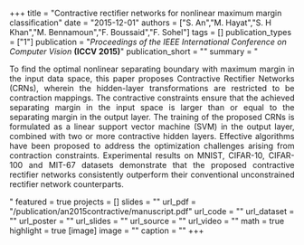 +++
title = "Contractive rectifier networks for nonlinear maximum margin classification"
date = "2015-12-01"
authors = ["S. An","M. Hayat","S. H Khan","M. Bennamoun","F. Boussaid","F. Sohel"]
tags = []
publication_types = ["1"]
publication = "_Proceedings of the IEEE International Conference on Computer Vision_ **(ICCV 2015)**"
publication_short = ""
summary = "<p style='text-align: justify;'> To find the optimal nonlinear separating boundary with maximum margin in the input data space, this paper proposes Contractive Rectifier Networks (CRNs), wherein the hidden-layer transformations are restricted to be contraction mappings. The contractive constraints ensure that the achieved separating margin in the input space is larger than or equal to the separating margin in the output layer. The training of the proposed CRNs is formulated as a linear support vector machine (SVM) in the output layer, combined with two or more contractive hidden layers. Effective algorithms have been proposed to address the optimization challenges arising from contraction constraints. Experimental results on MNIST, CIFAR-10, CIFAR-100 and MIT-67 datasets demonstrate that the proposed contractive rectifier networks consistently outperform their conventional unconstrained rectifier network counterparts.</p>"
featured = true
projects = []
slides = ""
url_pdf = "/publication/an2015contractive/manuscript.pdf"
url_code = ""
url_dataset = ""
url_poster = ""
url_slides = ""
url_source = ""
url_video = ""
math = true
highlight = true
[image]
image = ""
caption = ""
+++

